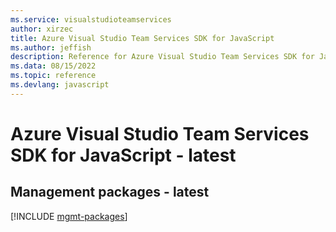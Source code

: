 ```yaml
---
ms.service: visualstudioteamservices
author: xirzec
title: Azure Visual Studio Team Services SDK for JavaScript
ms.author: jeffish
description: Reference for Azure Visual Studio Team Services SDK for JavaScript
ms.data: 08/15/2022
ms.topic: reference
ms.devlang: javascript
---
```

# Azure Visual Studio Team Services SDK for JavaScript - latest

## Management packages - latest
[!INCLUDE [mgmt-packages](visual-studio-team-services-mgmt-index.md)]